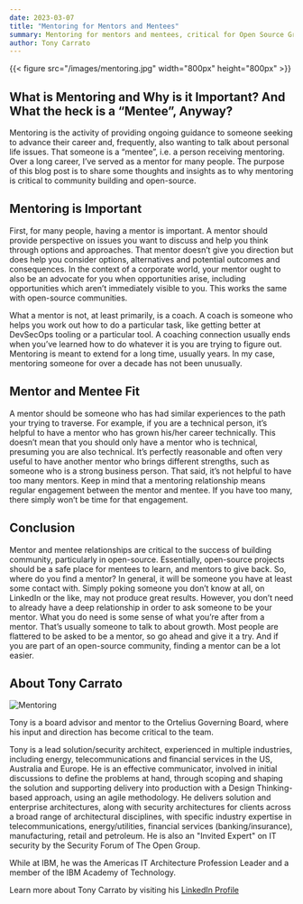 ```yaml
---
date: 2023-03-07
title: "Mentoring for Mentors and Mentees"
summary: Mentoring for mentors and mentees, critical for Open Source Growth
author: Tony Carrato
---
```



{{< figure src="/images/mentoring.jpg" width="800px" height="800px" >}}

## What is Mentoring and Why is it Important?  And What the heck is a “Mentee”, Anyway?

Mentoring is the activity of providing ongoing guidance to someone seeking to advance their career and, frequently, also wanting to talk about personal life issues.   That someone is a “mentee”, i.e. a person receiving mentoring. Over a long career, I’ve served as a mentor for many people. The purpose of this blog post is to share some thoughts and insights as to why mentoring is critical to community building and open-source.

## Mentoring is Important

First, for many people, having a mentor is important. A mentor should provide perspective on issues you want to discuss and help you think through options and approaches. That mentor doesn’t give you direction but does help you consider options, alternatives and potential outcomes and consequences. In the context of a corporate world, your mentor ought to also be an advocate for you when opportunities arise, including opportunities which aren’t immediately visible to you. This works the same with open-source communities.

What a mentor is not, at least primarily, is a coach. A coach is someone who helps you work out how to do a particular task, like getting better at DevSecOps tooling or a particular tool. A coaching connection usually ends when you’ve learned how to do whatever it is you are trying to figure out. Mentoring is meant to extend for a long time, usually years. In my case, mentoring someone for over a decade has not been unusually.

## Mentor and Mentee Fit

A mentor should be someone who has had similar experiences to the path your trying to traverse.  For example, if you are a technical person, it’s helpful to have a mentor who has grown his/her career technically. This doesn’t mean that you should only have a mentor who is technical, presuming you are also technical. It’s perfectly reasonable and often very useful to have another mentor who brings different strengths, such as someone who is a strong business person. That said, it’s not helpful to have too many mentors. Keep in mind that a mentoring relationship means regular engagement between the mentor and mentee. If you have too many, there simply won’t be time for that engagement.

## Conclusion

Mentor and mentee relationships are critical to the success of building community, particularly in open-source. Essentially, open-source projects should be a safe place for mentees to learn, and mentors to give back. So, where do you find a mentor? In general, it will be someone you have at least some contact with. Simply poking someone you don’t know at all, on LinkedIn or the like, may not produce great results. However, you don’t need to already have a deep relationship in order to ask someone to be your mentor. What you do need is some sense of what you’re after from a mentor. That’s usually someone to talk to about growth. Most people are flattered to be asked to be a mentor, so go ahead and give it a try. And if you are part of an open-source community, finding a mentor can be a lot easier. 

## About Tony Carrato

![Mentoring](/images/tonycarrato.png)

Tony is a board advisor and mentor to the Ortelius Governing Board, where his input and direction has become critical to the team. 

Tony is a lead solution/security architect, experienced in multiple industries, including energy, telecommunications and financial services in the US, Australia and Europe. He is an effective communicator, involved in initial discussions to define the problems at hand, through scoping and shaping the solution and supporting delivery into production with a Design Thinking-based approach, using an agile methodology. He delivers solution and enterprise architectures, along with security architectures for clients across a broad range of architectural disciplines, with specific industry expertise in telecommunications, energy/utilities, financial services (banking/insurance), manufacturing, retail and petroleum. He is also an "Invited Expert" on IT security by the Security Forum of The Open Group.

While at IBM, he was the Americas IT Architecture Profession Leader and a member of the IBM Academy of Technology.

Learn more about Tony Carrato by visiting his [LinkedIn Profile](https://www.linkedin.com/in/tonycarrato/)
